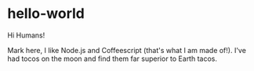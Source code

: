 # hello-world

Hi Humans!

Mark here, I like Node.js and Coffeescript (that's what I am made of!).
I've had tocos on the moon and find them far superior to Earth tacos.
